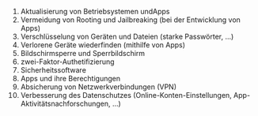 1. Aktualisierung von Betriebsystemen undApps
2. Vermeidung von Rooting und Jailbreaking (bei der Entwicklung von Apps)
3. Verschlüsselung von Geräten und Dateien (starke Passwörter, ...)
4. Verlorene Geräte wiederfinden (mithilfe von Apps)
5. Bildschirmsperre und Sperrbildschirm
6. zwei-Faktor-Authetifizierung
7. Sicherheitssoftware
8. Apps und ihre Berechtigungen
9. Absicherung von Netzwerkverbindungen (VPN)
10. Verbesserung des Datenschutzes (Online-Konten-Einstellungen, App-Aktivitätsnachforschungen, ...)